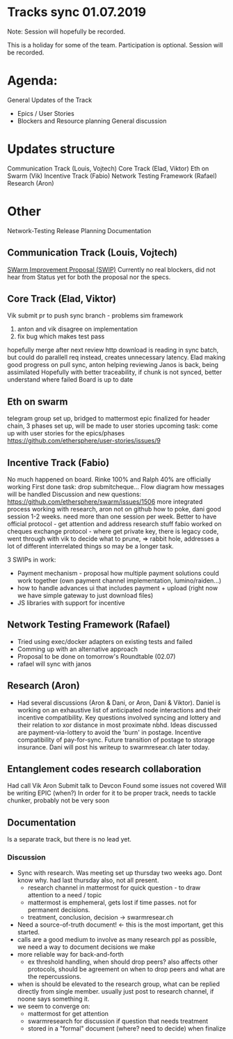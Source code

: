 Tracks sync 01.07.2019
======

Note: Session will hopefully be recorded.

This is a holiday for some of the team. Participation is optional. Session will be recorded.

# Agenda:


General Updates of the Track
  * Epics / User Stories 
  * Blockers and Resource planning
General discussion


# Updates structure

Communication Track (Louis, Vojtech)
Core Track (Elad, Viktor)
Eth on Swarm (Vik)
Incentive Track (Fabio)
Network  Testing Framework (Rafael)
Research (Aron)


# Other

Network-Testing 
Release Planning
Documentation


## Communication Track (Louis, Vojtech)
[SWarm Improvement Proposal (SWIP)](https://github.com/ethersphere/swarm/issues/1514)
Currently no real blockers, did not hear from Status yet for both the proposal nor the specs.

## Core Track (Elad, Viktor)
Vik submit pr to push sync branch - problems sim framework
1. anton and vik disagree on implementation
2. fix bug which makes test pass

hopefully merge after next review
http download is reading in sync batch, but could do parallell req instead, creates unnecessary latency.
Elad making good progress on pull sync, anton helping reviewing
Janos is back, being assimilated
Hopefully with better traceability, if chunk is not synced, better understand where failed
Board is up to date

## Eth on swarm
telegram group set up, bridged to mattermost
epic finalized for header chain, 3 phases set up, will be made to user stories
upcoming task: come up with user stories for the epics/phases
https://github.com/ethersphere/user-stories/issues/9 

## Incentive Track (Fabio)
No much happened on board.
Rinke 100% and Ralph 40% are officially working
First done task: drop submitcheque...
Flow diagram how messages will be handled
Discussion and new questions:
https://github.com/ethersphere/swarm/issues/1506
more integrated process working with research, aron not on github how to poke, dani good session 1-2 weeks. need more than one session per week. Better to have official protocol - get attention and address research stuff
fabio worked on cheques exchange protocol - where get private key, there is legacy code, went through with vik to decide what to prune, => rabbit hole, addresses a lot of different interrelated things so may be a longer task.

3 SWIPs in work:
- Payment mechanism - proposal how multiple payment solutions could work together (own payment channel implementation, lumino/raiden...)
- how to handle advances ui that includes payment + upload (right now we have simple gateway to just download files)
- JS libraries with support for incentive

## Network  Testing Framework (Rafael)

- Tried using exec/docker adapters on existing tests and failed
- Comming up with an alternative approach
- Proposal to be done on tomorrow's Roundtable (02.07) 
- rafael will sync with janos

## Research (Aron)
- Had several discussions (Aron & Dani, or Aron, Dani & Viktor). Daniel is working on an exhaustive list of anticipated node interactions and their incentive compatibility. Key questions involved syncing and lottery and their relation to xor distance in most proximate nbhd.
Ideas discussed are payment-via-lottery to avoid the 'burn' in postage. Incentive compatibility of pay-for-sync. Future transition of postage to storage insurance. 
Dani will post his writeup to swarmresear.ch later today.

## Entanglement codes research collaboration

Had call Vik Aron
Submit talk to Devcon
Found some issues not covered
Will be writing EPIC (when?)
In order for it to be proper track, needs to tackle chunker, probably not be very soon


## Documentation
Is a separate track, but there is no lead yet.


### Discussion

- Sync with research. Was meeting set up thursday two weeks ago. Dont know why. had last thursday also, not all present.
  * research channel in mattermost for quick question - to draw attention to a need / topic
  * mattermost is emphemeral, gets lost if time passes. not for permanent decisions.
  * treatment, conclusion, decision -> swarmresear.ch
- Need a source-of-truth document! <- this is the most important, get this started.
- calls are a good medium to involve as many research ppl as possible, we need a way to document decisions we make
- more reliable way for back-and-forth
  * ex threshold handling, when should drop peers? also affects other protocols, should be agreement on when to drop peers and what are the repercussions.  
- when is should be elevated to the research group, what can be replied directly from single member. usually just post to research channel, if noone says something it.
- we seem to converge on:
  * mattermost for get attention
  * swarmresearch for discussion if question that needs treatment
  * stored in a "formal" document (where? need to decide) when finalize 



